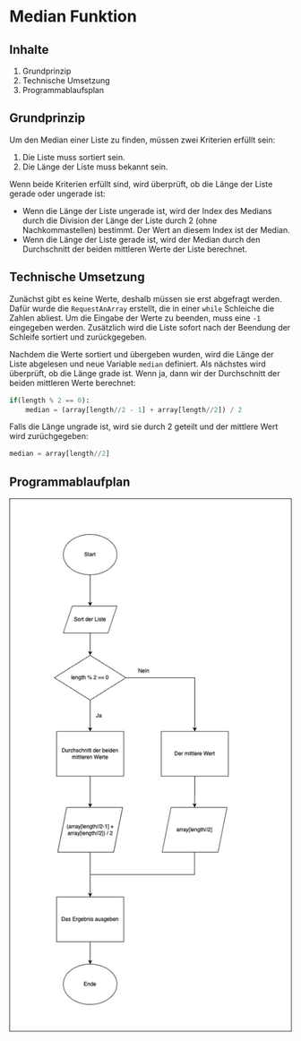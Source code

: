 # Median Funktion

## Inhalte

1. Grundprinzip
2. Technische Umsetzung
3. Programmablaufsplan

## Grundprinzip

Um den Median einer Liste zu finden, müssen zwei Kriterien erfüllt sein:

1. Die Liste muss sortiert sein.
2. Die Länge der Liste muss bekannt sein.

Wenn beide Kriterien erfüllt sind, wird überprüft, ob die Länge der Liste gerade oder ungerade ist:

- Wenn die Länge der Liste ungerade ist, wird der Index des Medians durch die Division der Länge der Liste durch 2 (ohne Nachkommastellen) bestimmt. Der Wert an diesem Index ist der Median.
- Wenn die Länge der Liste gerade ist, wird der Median durch den Durchschnitt der beiden mittleren Werte der Liste berechnet.

## Technische Umsetzung

Zunächst gibt es keine Werte, deshalb müssen sie erst abgefragt werden. Dafür wurde die `RequestAnArray` erstellt, die in einer `while` Schleiche die Zahlen abliest.
Um die Eingabe der Werte zu beenden, muss eine `-1` eingegeben werden. Zusätzlich wird die Liste sofort nach der Beendung der Schleife sortiert und zurückgegeben.

Nachdem die Werte sortiert und übergeben wurden, wird die Länge der Liste abgelesen und neue Variable `median` definiert. Als nächstes wird überprüft, ob die Länge grade ist. Wenn ja, dann wir der Durchschnitt der beiden mittleren Werte berechnet:

```Python
if(length % 2 == 0):
    median = (array[length//2 - 1] + array[length//2]) / 2
```

Falls die Länge ungrade ist, wird sie durch 2 geteilt und der mittlere Wert wird zurüchgegeben:

```Python
median = array[length//2]
```

## Programmablaufplan

![Median Programmablaufplan](https://github.com/antoniiAdamovych/python-projekt/blob/main/bilder/Median.png)
